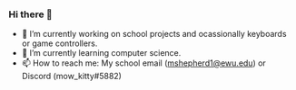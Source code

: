 ### Hi there 👋

- 🔭 I’m currently working on school projects and ocassionally keyboards or game controllers.
- 🌱 I’m currently learning computer science.
- 📫 How to reach me: My school email (mshepherd1@ewu.edu) or Discord (mow_kitty#5882)
<!--
**Malcolm-Shepherd/Malcolm-Shepherd** is a ✨ _special_ ✨ repository because its `README.md` (this file) appears on your GitHub profile.

Here are some ideas to get you started:


- 👯 I’m looking to collaborate on ...
- 🤔 I’m looking for help with ...
- 💬 Ask me about ...

- 😄 Pronouns: ...
- ⚡ Fun fact: ...
-->
